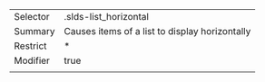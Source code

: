 
|  |  |
|-------|-------|
| Selector | .slds-list_horizontal |
| Summary | Causes items of a list to display horizontally |
| Restrict | * |
| Modifier | true |
|  |  |

